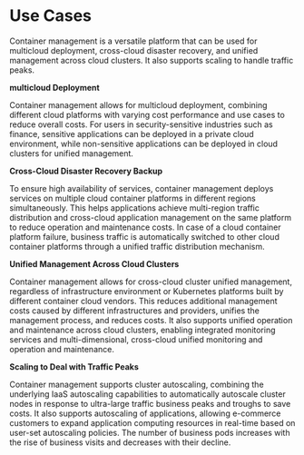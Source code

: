 # Use Cases

Container management is a versatile platform that can be used for multicloud deployment, cross-cloud disaster recovery, and unified management across cloud clusters. It also supports scaling to handle traffic peaks.

**multicloud Deployment**

Container management allows for multicloud deployment, combining different cloud platforms with varying cost performance and use cases to reduce overall costs. For users in security-sensitive industries such as finance, sensitive applications can be deployed in a private cloud environment, while non-sensitive applications can be deployed in cloud clusters for unified management.

**Cross-Cloud Disaster Recovery Backup**

To ensure high availability of services, container management deploys services on multiple cloud container platforms in different regions simultaneously. This helps applications achieve multi-region traffic distribution and cross-cloud application management on the same platform to reduce operation and maintenance costs. In case of a cloud container platform failure, business traffic is automatically switched to other cloud container platforms through a unified traffic distribution mechanism.

**Unified Management Across Cloud Clusters**

Container management allows for cross-cloud cluster unified management, regardless of infrastructure environment or Kubernetes platforms built by different container cloud vendors. This reduces additional management costs caused by different infrastructures and providers, unifies the management process, and reduces costs. It also supports unified operation and maintenance across cloud clusters, enabling integrated monitoring services and multi-dimensional, cross-cloud unified monitoring and operation and maintenance.

**Scaling to Deal with Traffic Peaks**

Container management supports cluster autoscaling, combining the underlying IaaS autoscaling capabilities to automatically autoscale cluster nodes in response to ultra-large traffic business peaks and troughs to save costs. It also supports autoscaling of applications, allowing e-commerce customers to expand application computing resources in real-time based on user-set autoscaling policies. The number of business pods increases with the rise of business visits and decreases with their decline.
